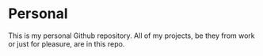 # Personal
This is my personal Github repository. All of my projects, be they from work or just for pleasure, are in this repo.
